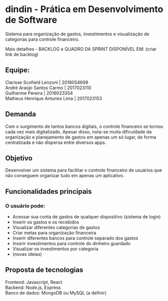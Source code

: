 # dindin - Prática em Desenvolvimento de Software

Sistema para organização de gastos, investimentos e visualização de categorias para controle financeiro.

Mais detalhes - BACKLOG e QUADRO DA SPRINT DISPONÍVEL EM: (criar link de backlog)

## Equipe:
Clarisse Scofield Lenzoni | 2018054699 <br/>
André Araújo Santos Carmo | 2017023110 <br/>
Guilherme Pereira | 2016023354 <br/>
Matheus Henrique Antunes Lima | 2017023153 <br/>

## Demanda
Com o surgimento de tantos bancos digitais, o controle financeiro se tornou cada vez mais digitalizado. Apesar disso, nota-se muita dificuldade da organização e planejamento de gastos em apenas um só lugar, de forma centralizada e não dispersa entre diversos apps. 

## Objetivo
Desenvolver um sistema para facilitar o controle financeiro de usuários que não conseguem organizar tudo em apenas um aplicativo.

## Funcionalidades principais
### O usuário pode:
- Acessar sua conta de gastos de qualquer dispositivo (sistema de login)
- Inserir os gastos e os recebidos
- Visualizar diferentes categorias de gastos
- Criar metas para organização financeira
- Inserir diferentes bancos para controle separado dos gastos
- Inserir investimentos para controle do dinheiro guardado
- Visualizar os investimentos por categoria
- (novas ideias)

## Proposta de tecnologias
Frontend: Javascript, React <br/>
Backend: Node.js, Express <br/>
Banco de dados: MongoDB ou MySQL (a definir)
